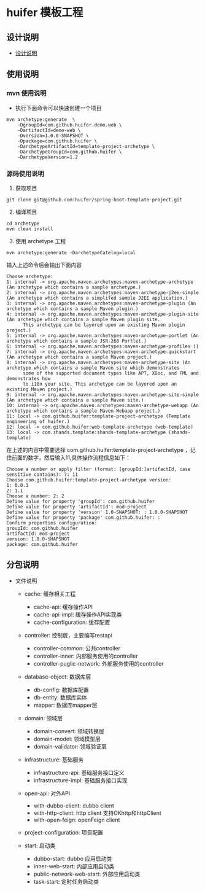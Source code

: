 # huifer 模板工程
## 设计说明
- [设计说明](/docs/设计说明.md)

## 使用说明
### mvn 使用说明
- 执行下面命令可以快速创建一个项目
```shell
mvn archetype:generate  \
    -DgroupId=com.github.huifer.demo.web \
    -DartifactId=demo-web \
    -Dversion=1.0.0-SNAPSHOT \
    -Dpackage=com.github.huifer \
    -DarchetypeArtifactId=template-project-archetype \
    -DarchetypeGroupId=com.github.huifer \
    -DarchetypeVersion=1.2
```


### 源码使用说明
1. 获取项目
```shell
git clone git@github.com:huifer/spring-boot-template-project.git
```
2. 编译项目
```shell
cd archetype
mvn clean install 
```
3. 使用 archetype 工程
```shell
mvn archetype:generate -DarchetypeCatelog=local
```
输入上述命令后会输出下面内容
```shell
Choose archetype:
1: internal -> org.apache.maven.archetypes:maven-archetype-archetype (An archetype which contains a sample archetype.)
2: internal -> org.apache.maven.archetypes:maven-archetype-j2ee-simple (An archetype which contains a simplifed sample J2EE application.)
3: internal -> org.apache.maven.archetypes:maven-archetype-plugin (An archetype which contains a sample Maven plugin.)
4: internal -> org.apache.maven.archetypes:maven-archetype-plugin-site (An archetype which contains a sample Maven plugin site.
      This archetype can be layered upon an existing Maven plugin project.)
5: internal -> org.apache.maven.archetypes:maven-archetype-portlet (An archetype which contains a sample JSR-268 Portlet.)
6: internal -> org.apache.maven.archetypes:maven-archetype-profiles ()
7: internal -> org.apache.maven.archetypes:maven-archetype-quickstart (An archetype which contains a sample Maven project.)
8: internal -> org.apache.maven.archetypes:maven-archetype-site (An archetype which contains a sample Maven site which demonstrates
      some of the supported document types like APT, XDoc, and FML and demonstrates how
      to i18n your site. This archetype can be layered upon an existing Maven project.)
9: internal -> org.apache.maven.archetypes:maven-archetype-site-simple (An archetype which contains a sample Maven site.)
10: internal -> org.apache.maven.archetypes:maven-archetype-webapp (An archetype which contains a sample Maven Webapp project.)
11: local -> com.github.huifer:template-project-archetype (Template engineering of huifer.)
12: local -> com.github.huifer:web-template-archetype (web-template)
13: local -> com.shands.template:shands-template-archetype (shands-template)
```
在上述的内容中需要选择 com.github.huifer:template-project-archetype ，记住前面的数字，然后输入11,具体操作流程信息如下：

```shell
Choose a number or apply filter (format: [groupId:]artifactId, case sensitive contains): 7: 11
Choose com.github.huifer:template-project-archetype version:
1: 0.0.1
2: 1.1
Choose a number: 2: 2
Define value for property 'groupId': com.github.huifer
Define value for property 'artifactId': mod-project
Define value for property 'version' 1.0-SNAPSHOT: : 1.0.0-SHAPSHOT
Define value for property 'package' com.github.huifer: :
Confirm properties configuration:
groupId: com.github.huifer
artifactId: mod-project
version: 1.0.0-SHAPSHOT
package: com.github.huifer
```





## 分包说明
- 文件说明
  - cache: 缓存相关工程
    - cache-api: 缓存操作API
    - cache-api-impl: 缓存操作API实现类
    - cache-configuration: 缓存配置
  - controller: 控制层，主要编写restapi
    - controller-common: 公共controller
    - controller-inner: 内部服务使用的controller
    - controller-puglic-network: 外部服务使用的controller
      
  - database-object: 数据库层
    - db-config: 数据库配置
    - db-entity: 数据库实体
    - mapper: 数据库mapper层
  - domain: 领域层
    - domain-convert: 领域转换层
    - domain-model: 领域模型层
    - domain-validator: 领域验证层
  - infrastructure: 基础服务
    - infrastructure-api: 基础服务接口定义
    - infrastructure-impl: 基础服务接口实现
  - open-api: 对外API
    - with-dubbo-client: dubbo client
    - with-http-client: http client 支持OKhttp和httpClient
    - with-open-feign: openFeign client
  - project-configuration: 项目配置
  - start: 启动类
    - dubbo-start: dubbo 应用启动类
    - inner-web-start: 内部应用启动类
    - public-network-web-start: 外部应用启动类
    - task-start: 定时任务启动类